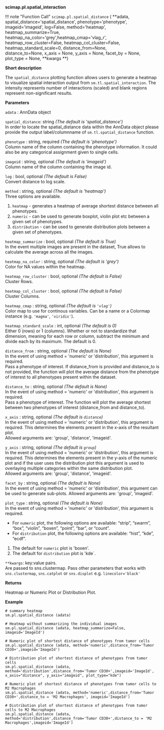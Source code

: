 **scimap.pl.spatial_interaction**

!!! note "Function Call"
    `scimap.pl.spatial_distance` (
      **adata, 
      spatial_distance='spatial_distance', 
      phenotype='phenotype', imageid='imageid', log=False, 
      method='heatmap', heatmap_summarize=True, 
      heatmap_na_color='grey',heatmap_cmap='vlag_r', 
      heatmap_row_cluster=False, heatmap_col_cluster=False, 
      heatmap_standard_scale=0, distance_from=None,  
      distance_to=None, x_axis = None, y_axis = None, 
      facet_by = None, plot_type = None, 
      **kwargs **)

**Short description**

The `spatial_distance` plotting function allows users to generate a heatmap to visualize spatial interaction output from
`sm.tl.spatial_interaction`. The intensity represents number of interactions (scaled) 
and blank regions represent non-significant results.

**Parameters**

`adata` : AnnData object  

`spatial_distance`: string *(The default is 'spatial_distance')*  
In order to locate the spatial_distance data within the AnnData object please provide the output 
label/columnname of `sm.tl.spatial_distance` function.

`phenotype` : string, required *(The default is 'phenotype')*  
Column name of the column containing the phenotype information. 
It could also be any categorical assignment given to single cells. 

`imageid` : string, optional *(The default is 'imageid')*  
Column name of the column containing the image id.

`log` : bool, optional *(The default is False)*  
Convert distance to log scale.

`method` : string, optional *(The default is 'heatmap')*  
Three options are available.  
1) `heatmap` - generates a heatmap of average shortest distance between all phenotypes.  
2) `numeric` - can be used to generate boxplot, violin plot etc between a given set of phenotypes.  
3) `distribution` - can be used to generate distribution plots between a given set of phenotypes.  

`heatmap_summarize` : bool, optional *(The default is True)*   
In the event multiple images are present in the dataset, True allows to calculate the 
average across all the images.

`heatmap_na_color` : string, optional *(The default is 'grey')*  
Color for NA values within the heatmap.

`heatmap_row_cluster` : bool, optional *(The default is False)*  
Cluster Rows.

`heatmap_col_cluster` : bool, optional *(The default is False)*  
Cluster Columns. 

`heatmap_cmap` : string, optional *(The default is `'vlag'`)*  
Color map to use for continous variables. Can be a name or a Colormap 
instance (e.g. `'magma'`, `'viridis'`). 

`heatmap_standard_scale` : int, optional *(The default is 0)*  
Either 0 (rows) or 1 (columns). Whether or not to standardize that dimension, 
meaning for each row or column, subtract the minimum and divide each by its maximum. The default is 0.
      
`distance_from` : string, optional *(The default is None)*  
In the event of using method = 'numeric' or 'distribution', this argument is required.  
Pass a phenotype of interest. If distance_from is provided and distance_to is not provided,
the function will plot the average distance from the phenotype of interest to all
phenotypes present within the dataset.

`distance_to` : string, optional *(The default is None)*  
In the event of using method = 'numeric' or 'distribution', this argument is required.  
Pass a phenotype of interest. The function will plot the average shortest between two phenotypes of
interest (distance_from and distance_to).

`x_axis` : string, optional *(The default is `distance`)*  
In the event of using method = 'numeric' or 'distribution', this argument is required.
This determines the elements present in the x-axis of the resultant plot.  
Allowed arguments are: 'group', 'distance', 'imageid'.

`y_axis` : string, optional *(The default is `group`)*  
In the event of using method = 'numeric' or 'distribution', this argument is required.
This determines the elements present in the y-axis of the numeric plot and if the user uses the distribution
plot this argument is used to overlaying multiple categories within the same distribution plot.  
Allowed arguments are: 'group', 'distance', 'imageid'.

`facet_by` : string, optional *(The default is None)*  
In the event of using method = 'numeric' or 'distribution', this argument can be used to
generate sub-plots. Allowed arguments are: 'group', 'imageid'.

`plot_type` : string, optional *(The default is None)*  
In the event of using method = 'numeric' or 'distribution', this argument is required.  
- For `numeric` plot, the following options are available: “strip”, “swarm”, “box”, “violin”, “boxen”, “point”, “bar”, or “count”.  
- For `distribution` plot, the following options are available: “hist”, “kde”, “ecdf”.  
1) The default for `numeric` plot is 'boxen'.  
2) The default for `distribution` plot is 'kde`.  

`**kwargs`: key:value pairs.  
Are passed to sns.clustermap. Pass other parameters that works with `sns.clustermap`, `sns.catplot` or `sns.displot`
e.g. `linecolor='black'`
 

**Returns**

Heatmap or Numeric Plot or Distribution Plot.

**Example**

```
# summary heatmap
sm.pl.spatial_distance (adata)
    
# Heatmap without summarizing the individual images
sm.pl.spatial_distance (adata, heatmap_summarize=False, imageid='ImageId')
    
# Numeric plot of shortest distance of phenotypes from tumor cells
sm.pl.spatial_distance (adata, method='numeric',distance_from='Tumor CD30+',imageid='ImageId')
    
# Distribution plot of shortest distance of phenotypes from tumor cells
sm.pl.spatial_distance (adata, method='distribution',distance_from='Tumor CD30+',imageid='ImageId', x_axis="distance", y_axis="imageid", plot_type="kde")
    
# Numeric plot of shortest distance of phenotypes from tumor cells to M2 Macrophages
sm.pl.spatial_distance (adata, method='numeric',distance_from='Tumor CD30+',distance_to = 'M2 Macrophages', imageid='ImageId')
    
# Distribution plot of shortest distance of phenotypes from tumor cells to M2 Macrophages
sm.pl.spatial_distance (adata, method='distribution',distance_from='Tumor CD30+',distance_to = 'M2 Macrophages',imageid='ImageId')
```
